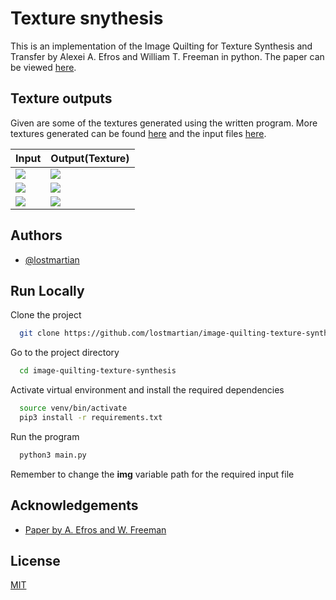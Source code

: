 
# Texture snythesis

This is an implementation of the Image Quilting for Texture Synthesis and Transfer by Alexei A. Efros and William T. Freeman in python. The paper can be viewed [here](https://people.eecs.berkeley.edu/~efros/research/quilting/quilting.pdf).



## Texture outputs

Given are some of the textures generated using the written program. More textures generated can be found [here](https://github.com/lostmartian/image-quilting-texture-synthesis/tree/main/output_files) and the input files [here](https://github.com/lostmartian/image-quilting-texture-synthesis/tree/main/input_files).

Input | Output(Texture)
| - | -
| ![](https://raw.githubusercontent.com/lostmartian/image-quilting-texture-synthesis/main/input_files/t33.png?token=AOZAXT32YUBAETNDEM2O2L3BYLZ4Q) | ![](https://raw.githubusercontent.com/lostmartian/image-quilting-texture-synthesis/main/output_files/t33.png?token=AOZAXTYZHWSWC4NTU5SJ7UDBYLZ6M) |
| ![](https://raw.githubusercontent.com/lostmartian/image-quilting-texture-synthesis/main/input_files/t20.png?token=AOZAXT77GLVKDHMHDEVE6Q3BYL2QM) | ![](https://raw.githubusercontent.com/lostmartian/image-quilting-texture-synthesis/main/output_files/t20.png?token=AOZAXT6I6DACIGJVQRX2R4DBYL2RO) |
| ![](https://raw.githubusercontent.com/lostmartian/image-quilting-texture-synthesis/main/input_files/t44.png?token=AOZAXT3FTIEF3A3ZS5ZKDTLBYL2VG) | ![](https://raw.githubusercontent.com/lostmartian/image-quilting-texture-synthesis/main/output_files/t44.png?token=AOZAXT7K34HRT7MG2BZCTZ3BYL2WC) |

## Authors

- [@lostmartian](https://www.github.com/lostmartian)


## Run Locally

Clone the project

```bash
  git clone https://github.com/lostmartian/image-quilting-texture-synthesis.git
```

Go to the project directory

```bash
  cd image-quilting-texture-synthesis
```

Activate virtual environment and install the required dependencies

```bash
  source venv/bin/activate
  pip3 install -r requirements.txt
```

Run the program

```bash
  python3 main.py
```

Remember to change the **img** variable path for the required input file


## Acknowledgements

 - [Paper by A. Efros and W. Freeman](https://people.eecs.berkeley.edu/~efros/research/quilting/quilting.pdf)

## License

[MIT](https://github.com/lostmartian/image-quilting-texture-synthesis/blob/main/LICENSE)


